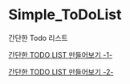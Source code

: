# Simple_ToDoList
간단한 Todo 리스트

[간단한 TODO LIST 만들어보기 -1-](https://takethat.tistory.com/80)

[간단한 TODO LIST 만들어보기 -2-](https://takethat.tistory.com/81)
